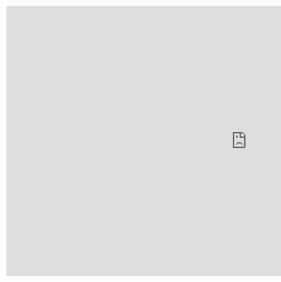 <iframe width="1280" height="720" src="https://www.youtube.com/embed/_YNQcA_qzJ0" title="Je t&#39;explique le chiffrement Symétrique et Asymétrique. Et c&#39;est très simple en fait !!!" frameborder="0" allow="accelerometer; autoplay; clipboard-write; encrypted-media; gyroscope; picture-in-picture; web-share" allowfullscreen></iframe>